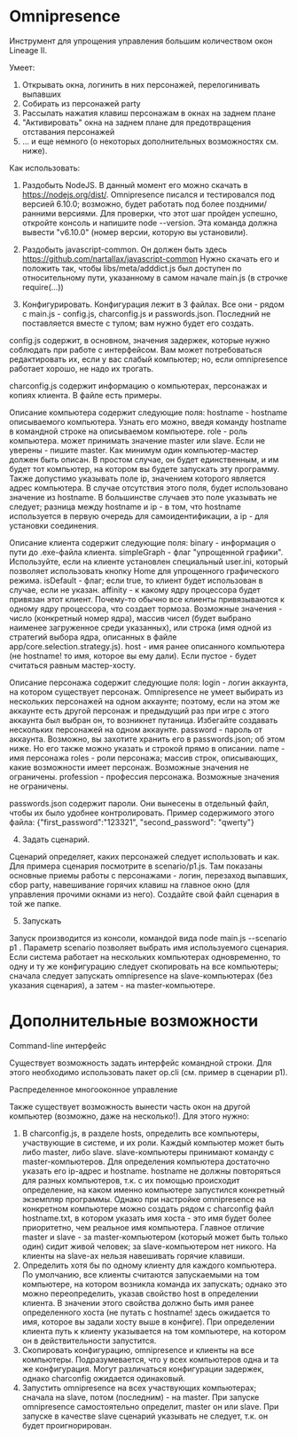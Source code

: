# Omnipresence

Инструмент для упрощения управления большим количеством окон Lineage II.

Умеет:
1. Открывать окна, логинить в них персонажей, перелогинивать выпавших
2. Собирать из персонажей party
3. Рассылать нажатия клавиш персонажам в окнах на заднем плане
4. "Активировать" окна на заднем плане для предотвращения отставания персонажей
5. ... и еще немного (о некоторых дополнительных возможностях см. ниже).

Как использовать:

1. Раздобыть NodeJS.
В данный момент его можно скачать в https://nodejs.org/dist/.
Omnipresence писался и тестировался под версией 6.10.0; возможно, будет работать под более поздними/ранними версиями.
Для проверки, что этот шаг пройден успешно, откройте консоль и напишите node --version. Эта команда должна вывести "v6.10.0" (номер версии, которую вы установили).

2. Раздобыть javascript-common.
Он должен быть здесь https://github.com/nartallax/javascript-common
Нужно скачать его и положить так, чтобы libs/meta/adddict.js был доступен по относительному пути, указанному в самом начале main.js (в строчке require(...))

3. Конфигурировать.
Конфигурация лежит в 3 файлах. Все они - рядом с main.js - config.js, charconfig.js и passwords.json. Последний не поставляется вместе с тулом; вам нужно будет его создать.

config.js содержит, в основном, значения задержек, которые нужно соблюдать при работе с интерфейсом. Вам может потребоваться редактировать их, если у вас слабый компьютер; но, если omnipresence работает хорошо, не надо их трогать.

charconfig.js содержит информацию о компьютерах, персонажах и копиях клиента. В файле есть примеры.

Описание компьютера содержит следующие поля:
hostname - hostname описываемого компьютера. Узнать его можно, введя команду hostname в командной строке на описываемом компьютере.
role - роль компьютера. может принимать значение master или slave. Если не уверены - пишите master.
Как минимум один компьютер-мастер должен быть описан. В простом случае, он будет единственным, и им будет тот компьютер, на котором вы будете запускать эту программу.
Также допустимо указывать поле ip, значением которого является адрес компьютера. В случае отсутствия этого поля, будет использовано значение из hostname. В большинстве случаев это поле указывать не следует; разница между hostname и ip - в том, что hostname используется в первую очередь для самоидентификации, а ip - для установки соединения.

Описание клиента содержит следующие поля:
binary - информация о пути до .exe-файла клиента.
simpleGraph - флаг "упрощенной графики". Используйте, если на клиенте установлен специальный user.ini, который позволяет использовать кнопку Home для упрощенного графического режима.
isDefault - флаг; если true, то клиент будет использован в случае, если не указан.
affinity - к какому ядру процессора будет привязан этот клиент. Почему-то обычно все клиенты привязываются к одному ядру процессора, что создает тормоза. Возможные значения - число (конкретный номер ядра), массив чисел (будет выбрано наименее загруженное среди указанных), или строка (имя одной из стратегий выбора ядра, описанных в файле app/core.selection.strategy.js).
host - имя ранее описанного компьютера (не hostname! то имя, которое вы ему дали). Если пустое - будет считаться равным мастер-хосту.

Описание персонажа содержит следующие поля:
login - логин аккаунта, на котором существует персонаж. Omnipresence не умеет выбирать из нескольких персонажей на одном аккаунте; поэтому, если на этом же аккаунте есть другой персонаж и предыдущий раз при игре с этого аккаунта был выбран он, то возникнет путаница. Избегайте создавать нескольких персонажей на одном аккаунте.
password - пароль от аккаунта. Возможно, вы захотите хранить его в passwords.json; об этом ниже. Но его также можно указать и строкой прямо в описании.
name - имя персонажа
roles - роли персонажа; массив строк, описывающих, какие возможности имеет персонаж. Возможные значения не ограничены.
profession - профессия персонажа. Возможные значения не ограничены.

passwords.json содержит пароли. Они вынесены в отдельный файл, чтобы их было удобнее контролировать. 
Пример содержимого этого файла: {"first_password":"123321", "second_password": "qwerty"}

4. Задать сценарий.

Сценарий определяет, каких персонажей следует использовать и как.
Для примера сценария посмотрите в scenario/p1.js. Там показаны основные приемы работы с персонажами - логин, перезаход выпавших, сбор party, навешивание горячих клавиш на главное окно (для управления прочими окнами из него).
Создайте свой файл сценария в той же папке.

5. Запускать

Запуск производится из консоли, командой вида node main.js --scenario p1 . Параметр scenario позволяет выбрать имя используемого сценария.
Если система работает на нескольких компьютерах одновременно, то одну и ту же конфигурацию следует скопировать на все компьютеры; сначала следует запускать omnipresence на slave-компьютерах (без указания сценария), а затем - на master-компьютере.

# Дополнительные возможности


Command-line интерфейс

Существует возможность задать интерфейс командной строки. Для этого необходимо использовать пакет op.cli (см. пример в сценарии p1).


Распределенное многооконное управление

Также существует возможность вынести часть окон на другой компьютер (возможно, даже на несколько!).
Для этого нужно:
1. В charconfig.js, в разделе hosts, определить все компьютеры, участвующие в системе, и их роли.
Каждый компьютер может быть либо master, либо slave. slave-компьютеры принимают команду с master-компьютеров. Для определения компьютера достаточно указать его ip-адрес и hostname. hostname не должны повторяться для разных компьютеров, т.к. с их помощью происходит определение, на каком именно компьютере запустился конкретный экземпляр программы. Однако при настройке omnipresence на конкретном компьютере можно создать рядом с charconfig файл hostname.txt, в котором указать имя хоста - это имя будет более приоритетно, чем реальное имя компьютера.
Главное отличие master и slave - за master-компьютером (который может быть только один) сидит живой человек; за slave-компьютером нет никого. На клиенты на slave-ах нельзя навешивать горячие клавиши.
2. Определить хотя бы по одному клиенту для каждого компьютера.
По умолчанию, все клиенты считаются запускаемыми на том компьютере, на котором возникла команда их запускать; однако это можно переопределить, указав свойство host в определении клиента. В значении этого свойства должно быть имя ранее определенного хоста (не путать с hostname! здесь ожидается то имя, которое вы задали хосту выше в конфиге).
При определении клиента путь к клиенту указывается на том компьютере, на котором он в действительности запустится.
3. Скопировать конфигурацию, omnipresence и клиенты на все компьютеры.
Подразумевается, что у всех компьютеров одна и та же конфигурация. Могут различаться конфигурации задержек, однако charconfig ожидается одинаковый.
4. Запустить omnipresence на всех участвующих компьютерах; сначала на slave, потом (последним) - на master.
При запуске omnipresence самостоятельно определит, master он или slave. При запуске в качестве slave сценарий указывать не следует, т.к. он будет проигнорирован.